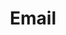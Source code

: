 ---
layout: default
sitemap: false
permalink: /email/
title: Email
redirect_to:  mailto:neilreon+oxigen@gmail.com
---